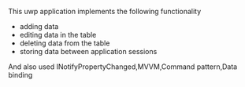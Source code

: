 This uwp application implements the following functionality 
 - adding data
 - editing data in the table
 - deleting data from the table
 - storing data between application sessions

And also used INotifyPropertyChanged,MVVM,Command pattern,Data binding

